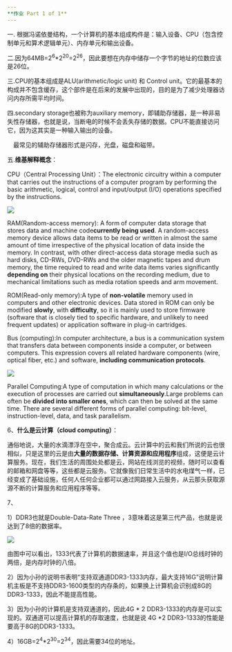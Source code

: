 ```yaml
---
**作业 Part 1 of 1**
---
```



一. 根据冯诺依曼结构，一个计算机的基本组成构件是：输入设备、CPU（包含控制单元和算术逻辑单元）、内存单元和输出设备。

二.因为64MB=2<sup>6</sup>*2<sup>20</sup>=2<sup>26</sup>，因此要想在内存中储存一个字节的地址的位数应该是26位。

三.CPU的基本组成是ALU(arithmetic/logic unit) 和 Control unit。它的最基本的构成并不包含缓存，这个部件是在后来的发展中出现的，目的是为了减少处理器访问内存所需平均时间。

四.secondary storage也被称为auxiliary memory，即辅助存储器，是一种非易失性存储器，也就是说，当断电的时候不会丢失存储的数据。CPU不能直接访问它，因为这其实是一种输入输出的设备。

&#8195;最常见的辅助存储器形式是闪存，光盘，磁盘和磁带。

五.**维基解释概念**：

CPU（Central Processing Unit）：The electronic circuitry within a computer that carries out the instructions of a computer program by performing the basic arithmetic, logical, control and input/output (I/O) operations specified by the instructions.

![](https://github.com/GUOJIAYII/swi-homework/blob/gh-pages/images/cpu.jpg?raw=true)

RAM(Random-access memory): A form of computer data storage that stores data and machine code**currently being used**. A random-access memory device allows data items to be read or written in almost the same amount of time irrespective of the physical location of data inside the memory.  In contrast, with other direct-access data storage media such as hard disks, CD-RWs, DVD-RWs and the older magnetic tapes and drum memory, the time required to read and write data items varies significantly **depending on** their physical locations on the recording medium, due to mechanical limitations such as media rotation speeds and arm movement.

ROM(Read-only memory):A type of **non-volatile** memory used in computers and other electronic devices. Data stored in ROM can only be modified **slowly**, with **difficulty**, so it is mainly used to store firmware (software that is closely tied to specific hardware, and unlikely to need frequent updates) or application software in plug-in cartridges.

Bus (computing):In computer architecture, a bus is a communication system that transfers data between components inside a computer, or between computers. This expression covers all related hardware components (wire, optical fiber, etc.) and software, **including communication protocols**.

![](https://github.com/GUOJIAYII/swi-homework/blob/gh-pages/images/system_bus.png?raw=true)

Parallel Computing:A type of computation in which many calculations or the execution of processes are carried out **simultaneously**.Large problems can often be **divided into smaller ones**, which can then be solved at the same time. There are several different forms of parallel computing: bit-level, instruction-level, data, and task parallelism.

6、**什么是云计算（cloud computing）**：

通俗地说，大量的水滴漂浮在空中，聚合成云。云计算中的云和我们所说的云也很相似，只是这里的云是由**大量的数据存储、计算资源和应用程序**组成，这便是云计算服务。现在，我们生活的周围处处都是云，网站在线浏览的视频，随时可以查看的邮箱和网盘等等，这些都是云服务。它就像我们日常生活中的水电煤气一样，已经变成了基础设施，任何人任何企业都可以通过网路接入云服务，从云那头获取源源不断的计算服务和应用程序等等。

 
7、

1）DDR3也就是Double-Data-Rate Three ，3意味着这是第三代产品，也就是说达到了8倍的数据率。

![](https://github.com/GUOJIAYII/swi-homework/blob/gh-pages/images/ddr3.png?raw=true)

由图中可以看出，1333代表了计算机的数据速率，并且这个值也是I/O总线时钟的两倍，是内存时钟的八倍。

2）因为小孙的说明书表明“支持双通道DDR3-1333内存，最大支持16G”说明计算机主板是不支持DDR3-1600类型的内存条的，如果换上计算机会识别成8G的DDR3-1333，因此不能提高性能。

3）因为小孙的计算机是支持双通道的，因此4G * 2 DDR3-1333的内存是可以实现的。双通道可以提高计算机的存取速度，也就是说 4G *2 DDR3-1333的性能是要高于8G的DDR3-1333。

4）16GB=2<sup>4</sup>*2<sup>30</sup>=2<sup>34</sup>，因此需要34位的地址。